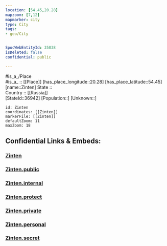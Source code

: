 ```yaml
---
location: [54.45,20.28] 
mapzoom: [7,12] 
mapmarker: city 
type: City
tags:
- geo/City


SpocWebEntityId: 35838
isDeleted: false
confidential: public

---
```

#is_a_/Place  
#is_a_ :: [[Place]] 
[has_place_longitude::20.28] 
[has_place_latitude::54.45] 
[name::Zinten] 
State ::  
Country :: [[Russia]]  
[StateId::36942] 
[Population::] 
[Unknown::] 


```leaflet
id: Zinten
coordinates: [[Zinten]] 
markerFile: [[Zinten]] 
defaultZoom: 11 
maxZoom: 18
```


## Confidential Links & Embeds: 

### [Zinten](/_Standards/Earth/Continent/Europe/Europe~East/Russia/Russia~NorthWest/Kaliningrad~Oblast/City/Zinten.md) 

### [Zinten.public](/_public/Earth/Continent/Europe/Europe~East/Russia/Russia~NorthWest/Kaliningrad~Oblast/City/Zinten.public.md) 

### [Zinten.internal](/_internal/Earth/Continent/Europe/Europe~East/Russia/Russia~NorthWest/Kaliningrad~Oblast/City/Zinten.internal.md) 

### [Zinten.protect](/_protect/Earth/Continent/Europe/Europe~East/Russia/Russia~NorthWest/Kaliningrad~Oblast/City/Zinten.protect.md) 

### [Zinten.private](/_private/Earth/Continent/Europe/Europe~East/Russia/Russia~NorthWest/Kaliningrad~Oblast/City/Zinten.private.md) 

### [Zinten.personal](/_personal/Earth/Continent/Europe/Europe~East/Russia/Russia~NorthWest/Kaliningrad~Oblast/City/Zinten.personal.md) 

### [Zinten.secret](/_secret/Earth/Continent/Europe/Europe~East/Russia/Russia~NorthWest/Kaliningrad~Oblast/City/Zinten.secret.md)

